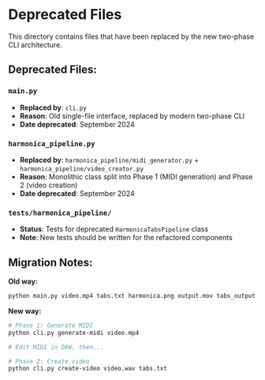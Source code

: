 # Deprecated Files

This directory contains files that have been replaced by the new two-phase CLI architecture.

## Deprecated Files:

### `main.py`
- **Replaced by**: `cli.py`
- **Reason**: Old single-file interface, replaced by modern two-phase CLI
- **Date deprecated**: September 2024

### `harmonica_pipeline.py`
- **Replaced by**: `harmonica_pipeline/midi_generator.py` + `harmonica_pipeline/video_creator.py`
- **Reason**: Monolithic class split into Phase 1 (MIDI generation) and Phase 2 (video creation)
- **Date deprecated**: September 2024

### `tests/harmonica_pipeline/`
- **Status**: Tests for deprecated `HarmonicaTabsPipeline` class
- **Note**: New tests should be written for the refactored components

## Migration Notes:

**Old way:**
```bash
python main.py video.mp4 tabs.txt harmonica.png output.mov tabs_output.mov midi.mid
```

**New way:**
```bash
# Phase 1: Generate MIDI
python cli.py generate-midi video.mp4

# Edit MIDI in DAW, then...

# Phase 2: Create video
python cli.py create-video video.wav tabs.txt
```
